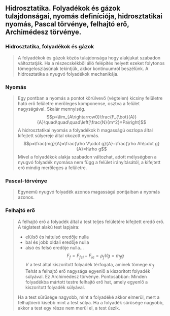 ## Hidrosztatika. Folyadékok és gázok tulajdonságai, nyomás definíciója, hidrosztatikai nyomás, Pascal törvénye, felhajtó erő, Archimédesz törvénye.

### Hidrosztatika, folyadékok és gázok
>A folyadékok és gázok közös tulajdonsága hogy alakjukat szabadon változtatják. Ha a részecskékből álló felépítés helyett ezeket folytonos tömegeloszlásúnak tekintjük, akkor kontinuumról beszélünk.
>A hidrosztatika a nyugvó folyadékok mechanikája.

### Nyomás
>Egy pontban a nyomás a pontot körülvevő (végtelen) kicsiny felületre ható erő felületre merőleges komponense, osztva a felület nagyságával. Skalár mennyiség.
>$$p=\lim_{A\rightarrow0}\frac{F_{\bot}(A)}{A}\quad\quad\quad\left[\frac{N}{m^2}=Pa\right]$$
>A hidrosztatikai nyomás a folyadékok $h$ magasságú oszlopa által kifejtett súlyereje által okozott nyomás.
>$$p=\frac{mg}{A}=\frac{\rho V\cdot g}{A}=\frac{\rho Ah\cdot g}{A}=h\rho g$$
>Mivel a folyadékok alakja szabadon változhat, adott mélységben a nyugvó folyadék nyomása nem függ a felület irányításától, a kifejtett erő mindig merőleges a felületre.

### Pascal-törvénye
>Egynemű nyugvó folyadék azonos magasságú pontjaiban a nyomás azonos.

### Felhajtó erő
>A felhajtó erő a folyadék által a test teljes felületére kifejtett eredő erő. A téglatest alakú test lapjaira:
> - elülső és hátulsó eredője nulla
> - bal és jobb oldali eredője nulla
> - alsó és felső eredője nulla...
>$$F_f=F_{fel}-F_{le}=\rho_fVg=m_fg$$
>$V$ a test által kiszorított folyadék térfogata, aminek tömege $m_f$ Tehát a felhajtó erő nagysága egyenlő a kiszorított folyadék súlyával.
>Ez Archimédesz törvénye. Pontosabban: Minden folyadékba mártott testre felhajtó erő hat, amely egyenlő a kiszorított folyadék súlyával.
>
>Ha a test sűrűsége nagyobb, mint a folyadéké akkor elmerül, mert a felhajtóerő kisebb mint a test súlya. Ha a folyadék sűrűsége nagyobb, akkor a test egy része nem merül el, a test úszik.